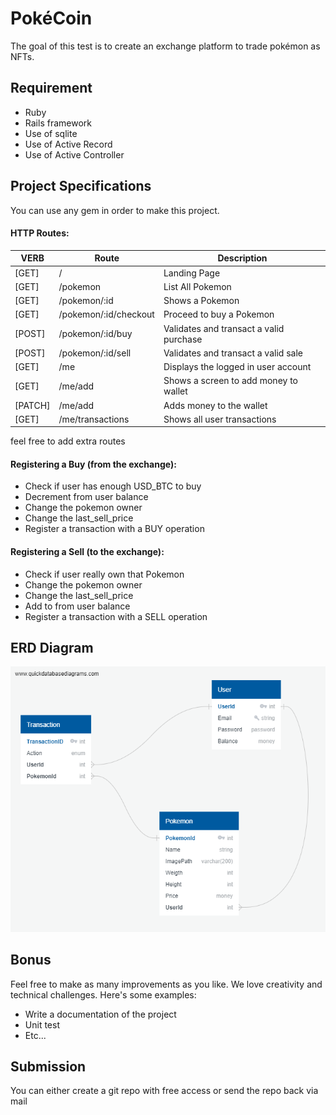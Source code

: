 # PokéCoin
The goal of this test is to create an exchange platform to trade pokémon as NFTs.

## Requirement
- Ruby
- Rails framework
- Use of sqlite
- Use of Active Record
- Use of Active Controller

## Project Specifications
You can use any gem in order to make this project.

#### HTTP Routes:
| **VERB** | **Route**             | **Description**                         |
|----------|-----------------------|-----------------------------------------|
| [GET]    | /                     | Landing Page                            |
| [GET]    | /pokemon              | List All Pokemon                        |
| [GET]    | /pokemon/:id          | Shows a Pokemon                         |
| [GET]    | /pokemon/:id/checkout | Proceed to buy a Pokemon                |
| [POST]   | /pokemon/:id/buy      | Validates and transact a valid purchase |
| [POST]   | /pokemon/:id/sell     | Validates and transact a valid sale     |
| [GET]    | /me                   | Displays the logged in user account     |
| [GET]    | /me/add               | Shows a screen to add money to wallet   |
| [PATCH]  | /me/add               | Adds money to the wallet                |
| [GET]    | /me/transactions      | Shows all user transactions             |

feel free to add extra routes

#### Registering a Buy (from the exchange):
- Check if user has enough USD_BTC to buy
- Decrement from user balance
- Change the pokemon owner
- Change the last_sell_price
- Register a transaction with a BUY operation

#### Registering a Sell (to the exchange):
- Check if user really own that Pokemon
- Change the pokemon owner
- Change the last_sell_price
- Add to from user balance
- Register a transaction with a SELL operation

## ERD Diagram
![QuickDBD-Free Diagram](./erd.png)

## Bonus
Feel free to make as many improvements as you like.
We love creativity and technical challenges.
Here's some examples:
- Write a documentation of the project
- Unit test
- Etc...

## Submission
You can either create a git repo with free access or send the repo back via mail
